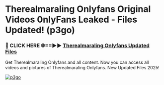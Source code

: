 # Therealmaraling Onlyfans Original Videos 0nlyFans Leaked - Files Updated! (p3go)

<h3>🔴 CLICK HERE 🌐==►► <a href="https://tinyurl.com/ehrbuxhb" rel="nofollow">Therealmaraling Onlyfans Updated Files</a></h3>

Get Therealmaraling Onlyfans and all content. Now you can access all videos and pictures of Therealmaraling Onlyfans. New Updated Files 2025!

[![p3go](https://i.imgur.com/lVYEuWS.gif)](https://tinyurl.com/ehrbuxhb)
